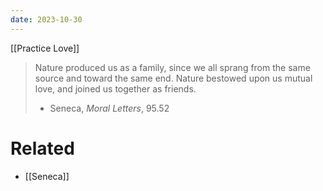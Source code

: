 ```yaml
---
date: 2023-10-30
---
```


[[Practice Love]]

> Nature produced us as a family, since we all sprang from the same source and toward the same end. Nature bestowed upon us mutual love, and joined us together as friends.
> - Seneca, *Moral Letters*, 95.52

# Related
- [[Seneca]]


